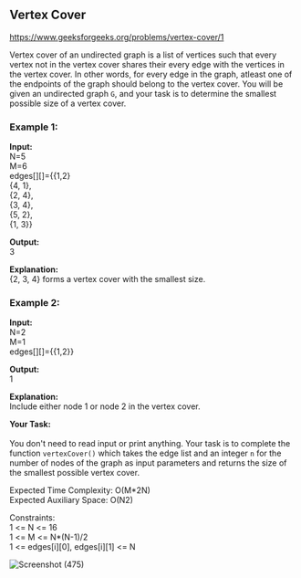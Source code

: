 ## Vertex Cover

https://www.geeksforgeeks.org/problems/vertex-cover/1

Vertex cover of an undirected graph is a list of vertices such that every vertex not in the vertex cover shares their every edge with the vertices in the vertex cover. In other words, for every edge in the graph, atleast one of the endpoints of the graph should belong to the vertex cover. You will be given an undirected graph `G`, and your task is to determine the smallest possible size of a vertex cover.
 <br>
### Example 1: <br>

**Input:** <br>
N=5 <br>
M=6 <br>
edges[][]={{1,2} <br>
           {4, 1}, <br>
           {2, 4}, <br>
           {3, 4}, <br>
           {5, 2}, <br>
           {1, 3}} <br>
           
**Output:** <br>
3 <br>

**Explanation:** <br>
{2, 3, 4} forms a vertex cover 
with the smallest size. <br>

### Example 2: <br>

**Input:** <br>
N=2 <br>
M=1 <br>
edges[][]={{1,2}}  <br>

**Output:** <br> 
1  <br>

**Explanation:** <br> 
Include either node 1 or node 2
in the vertex cover. <br>

**Your Task:** <br>  
You don't need to read input or print anything. Your task is to complete the function `vertexCover()` which takes the edge list and an integer `n` for the number of nodes of the graph as input parameters and returns the size of the smallest possible vertex cover.

Expected Time Complexity: O(M*2N) <br>
Expected Auxiliary Space: O(N2) <br>

 Constraints: <br>
1 <= N <= 16 <br>
1 <= M <= N*(N-1)/2 <br>
1 <= edges[i][0], edges[i][1] <= N <br>

![Screenshot (475)](https://github.com/shanvii/DSA-GFG-Coding-questions/assets/81086303/34462367-a639-43e4-974b-684007e3b941)
